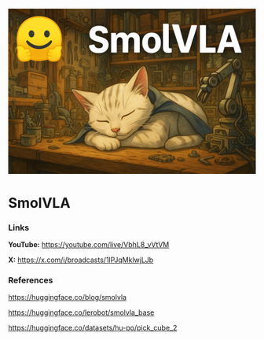 ![thumbnail](thumbnail.png)

# SmolVLA

### Links

**YouTube:** https://youtube.com/live/VbhL8_vVtVM

**X:** https://x.com/i/broadcasts/1lPJqMklwjLJb

### References

https://huggingface.co/blog/smolvla

https://huggingface.co/lerobot/smolvla_base

https://huggingface.co/datasets/hu-po/pick_cube_2